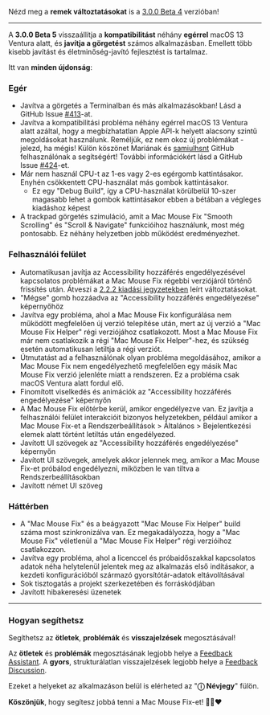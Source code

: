Nézd meg a **remek változtatásokat** is a [3.0.0 Beta 4](https://github.com/noah-nuebling/mac-mouse-fix/releases/tag/3.0.0-Beta-4) verzióban!

---

A **3.0.0 Beta 5** visszaállítja a **kompatibilitást** néhány **egérrel** macOS 13 Ventura alatt, és **javítja a görgetést** számos alkalmazásban.
Emellett több kisebb javítást és életminőség-javító fejlesztést is tartalmaz.

Itt van **minden újdonság**:

### Egér

- Javítva a görgetés a Terminalban és más alkalmazásokban! Lásd a GitHub Issue [#413](https://github.com/noah-nuebling/mac-mouse-fix/issues/413)-at.
- Javítva a kompatibilitási probléma néhány egérrel macOS 13 Ventura alatt azáltal, hogy a megbízhatatlan Apple API-k helyett alacsony szintű megoldásokat használunk. Reméljük, ez nem okoz új problémákat - jelezd, ha mégis! Külön köszönet Mariának és [samiulhsnt](https://github.com/samiulhsnt) GitHub felhasználónak a segítségért! További információkért lásd a GitHub Issue [#424](https://github.com/noah-nuebling/mac-mouse-fix/issues/424)-et.
- Már nem használ CPU-t az 1-es vagy 2-es egérgomb kattintásakor. Enyhén csökkentett CPU-használat más gombok kattintásakor.
    - Ez egy "Debug Build", így a CPU-használat körülbelül 10-szer magasabb lehet a gombok kattintásakor ebben a bétában a végleges kiadáshoz képest
- A trackpad görgetés szimuláció, amit a Mac Mouse Fix "Smooth Scrolling" és "Scroll & Navigate" funkcióihoz használunk, most még pontosabb. Ez néhány helyzetben jobb működést eredményezhet.

### Felhasználói felület

- Automatikusan javítja az Accessibility hozzáférés engedélyezésével kapcsolatos problémákat a Mac Mouse Fix régebbi verziójáról történő frissítés után. Átveszi a [2.2.2 kiadási jegyzetekben](https://github.com/noah-nuebling/mac-mouse-fix/releases/tag/2.2.2) leírt változtatásokat.
- "Mégse" gomb hozzáadva az "Accessibility hozzáférés engedélyezése" képernyőhöz
- Javítva egy probléma, ahol a Mac Mouse Fix konfigurálása nem működött megfelelően új verzió telepítése után, mert az új verzió a "Mac Mouse Fix Helper" régi verziójához csatlakozott. Most a Mac Mouse Fix már nem csatlakozik a régi "Mac Mouse Fix Helper"-hez, és szükség esetén automatikusan letiltja a régi verziót.
- Útmutatást ad a felhasználónak olyan probléma megoldásához, amikor a Mac Mouse Fix nem engedélyezhető megfelelően egy másik Mac Mouse Fix verzió jelenléte miatt a rendszeren. Ez a probléma csak macOS Ventura alatt fordul elő.
- Finomított viselkedés és animációk az "Accessibility hozzáférés engedélyezése" képernyőn
- A Mac Mouse Fix előtérbe kerül, amikor engedélyezve van. Ez javítja a felhasználói felület interakcióit bizonyos helyzetekben, például amikor a Mac Mouse Fix-et a Rendszerbeállítások > Általános > Bejelentkezési elemek alatt történt letiltás után engedélyezed.
- Javított UI szövegek az "Accessibility hozzáférés engedélyezése" képernyőn
- Javított UI szövegek, amelyek akkor jelennek meg, amikor a Mac Mouse Fix-et próbálod engedélyezni, miközben le van tiltva a Rendszerbeállításokban
- Javított német UI szöveg

### Háttérben

- A "Mac Mouse Fix" és a beágyazott "Mac Mouse Fix Helper" build száma most szinkronizálva van. Ez megakadályozza, hogy a "Mac Mouse Fix" véletlenül a "Mac Mouse Fix Helper" régi verzióihoz csatlakozzon.
- Javítva egy probléma, ahol a licenccel és próbaidőszakkal kapcsolatos adatok néha helytelenül jelentek meg az alkalmazás első indításakor, a kezdeti konfigurációból származó gyorsítótár-adatok eltávolításával
- Sok tisztogatás a projekt szerkezetében és forráskódjában
- Javított hibakeresési üzenetek

---

### Hogyan segíthetsz

Segíthetsz az **ötletek**, **problémák** és **visszajelzések** megosztásával!

Az **ötletek** és **problémák** megosztásának legjobb helye a [Feedback Assistant](https://noah-nuebling.github.io/mac-mouse-fix-feedback-assistant/?type=bug-report).
A **gyors**, strukturálatlan visszajelzések legjobb helye a [Feedback Discussion](https://github.com/noah-nuebling/mac-mouse-fix/discussions/366).

Ezeket a helyeket az alkalmazáson belül is elérheted az "**ⓘ Névjegy**" fülön.

**Köszönjük**, hogy segítesz jobbá tenni a Mac Mouse Fix-et! 💙💛❤️